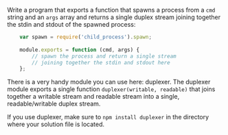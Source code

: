 Write a program that exports a function that spawns a process from a `cmd`
string and an `args` array and returns a single duplex stream joining together
the stdin and stdout of the spawned process:

``` js
    var spawn = require('child_process').spawn;
    
    module.exports = function (cmd, args) {
        // spawn the process and return a single stream
        // joining together the stdin and stdout here
    };
```

There is a very handy module you can use here: duplexer. The duplexer module
exports a single function `duplexer(writable, readable)` that joins together a
writable stream and readable stream into a single, readable/writable duplex
stream.

If you use duplexer, make sure to `npm install duplexer` in the directory where
your solution file is located.
